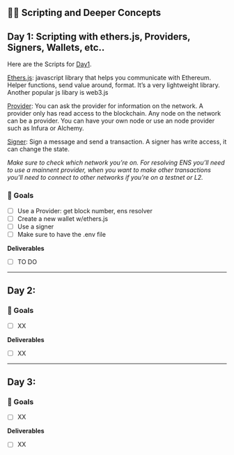## 👩‍🚀 Scripting and Deeper Concepts 

## Day 1: Scripting with ethers.js, Providers, Signers, Wallets, etc..

Here are the Scripts for [Day1](https://github.com/carletex/week2-scripts/tree/main/day1). 

[Ethers.js](https://docs.ethers.io/v5/): javascript library that helps you communicate with Ethereum. Helper functions, send value around, format. It’s a very lightweight library.
Another popular js libary is web3.js

[Provider](https://docs.ethers.io/v5/api/providers/): You can ask the provider for information on the network. A provider only has read access to the blockchain. Any node on the network can be a provider. You can have your own node or use an node provider such as Infura or Alchemy. 

[Signer](https://docs.ethers.io/v5/api/signer/): Sign a message and send a transaction. A signer has write access, it can change the state. 

*Make sure to check which network you’re on. For resolving ENS you’ll need to use a mainnent provider, when you want to make other transactions you’ll need to connect to other networks if you’re on a testnet or L2.*

### 🥅 Goals
- [ ] Use a Provider: get block number, ens resolver 
- [ ] Create a new wallet w/ethers.js
- [ ] Use a signer 
- [ ] Make sure to have the .env file 

**Deliverables**
- [ ] TO DO 

----

## Day 2: 

### 🥅 Goals
- [ ] XX

**Deliverables**
- [ ] XX

----

## Day 3: 

### 🥅 Goals
- [ ] XX

**Deliverables**
- [ ] XX
